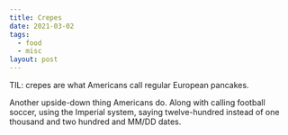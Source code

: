```yaml
---
title: Crepes
date: 2021-03-02
tags:
  - food
  - misc
layout: post
---
```


TIL: crepes are what Americans call regular European pancakes.

Another upside-down thing Americans do. Along with calling football soccer, using the Imperial system, saying twelve-hundred instead of one thousand and two hundred and MM/DD dates.
